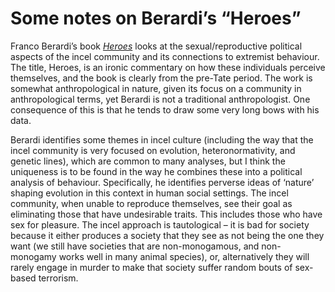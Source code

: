 Some notes on Berardi’s “Heroes”
================================

Franco Berardi’s book *[Heroes](https://www.versobooks.com/products/11-heroes)* looks at the sexual/reproductive political aspects of the incel community and its connections to extremist behaviour. The title, Heroes, is an ironic commentary on how these individuals perceive themselves, and the book is clearly from the pre\-Tate period. The work is somewhat anthropological in nature, given its focus on a community in anthropological terms, yet Berardi is not a traditional anthropologist. One consequence of this is that he tends to draw some very long bows with his data. 

Berardi identifies some themes in incel culture (including the way that the incel community is very focused on evolution, heteronormativity, and genetic lines), which are common to many analyses, but I think the uniqueness is to be found in the way he combines these into a political analysis of behaviour. Specifically, he identifies perverse ideas of ‘nature’ shaping evolution in this context in human social settings. The incel community, when unable to reproduce themselves, see their goal as eliminating those that have undesirable traits. This includes those who have sex for pleasure. The incel approach is tautological – it is bad for society because it either produces a society that they see as not being the one they want (we still have societies that are non\-monogamous, and non\-monogamy works well in many animal species), or, alternatively they will rarely engage in murder to make that society suffer random bouts of sex\-based terrorism.